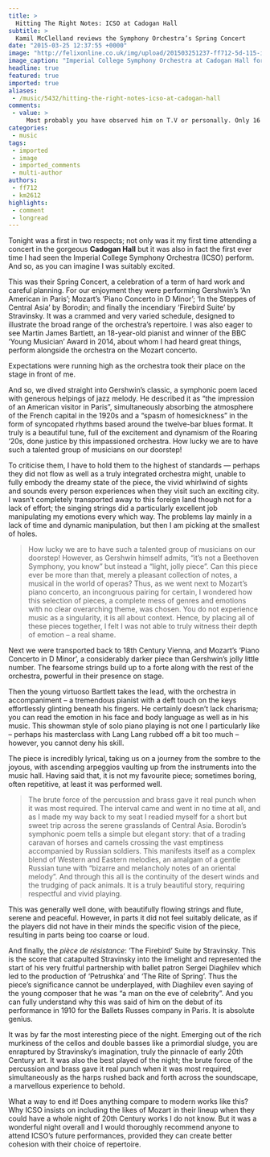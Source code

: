 ```yaml
---
title: >
  Hitting The Right Notes: ICSO at Cadogan Hall
subtitle: >
  Kamil McClelland reviews the Symphony Orchestra’s Spring Concert
date: "2015-03-25 12:37:55 +0000"
image: "http://felixonline.co.uk/img/upload/201503251237-ff712-5d-115-icso-concert---cadogan-hall---28-february-2015---bowa.jpg"
image_caption: "Imperial College Symphony Orchestra at Cadogan Hall for their Spring Concert"
headline: true
featured: true
imported: true
aliases:
 - /music/5432/hitting-the-right-notes-icso-at-cadogan-hall
comments:
 - value: >
     Most probably you have observed him on T.V or personally. Only 16 countries have been honored with hosting the earth Cup. There is lots of competition between important samba schools to win the best participant award. <br>fifa 16 hack http://creditsfut.com/,22nd, 2010 When I first heard of the Asus partnership with Bang &amp; Olufsen for the NX90 last month, I thought it was just a design coltrboaalion. Seeing the Asus NX90 up close and
categories:
 - music
tags:
 - imported
 - image
 - imported_comments
 - multi-author
authors:
 - ff712
 - km2612
highlights:
 - comment
 - longread
---
```


Tonight was a first in two respects; not only was it my first time attending a concert in the gorgeous __Cadogan Hall__ but it was also in fact the first ever time I had seen the Imperial College Symphony Orchestra (ICSO) perform. And so, as you can imagine I was suitably excited.

This was their Spring Concert, a celebration of a term of hard work and careful planning. For our enjoyment they were performing Gershwin’s ‘An American in Paris’; Mozart’s ‘Piano Concerto in D Minor’; ‘In the Steppes of Central Asia’ by Borodin; and finally the incendiary ‘Firebird Suite’ by Stravinsky. It was a crammed and very varied schedule, designed to illustrate the broad range of the orchestra’s repertoire. I was also eager to see Martin James Bartlett, an 18-year-old pianist and winner of the BBC ‘Young Musician’ Award in 2014, about whom I had heard great things, perform alongside the orchestra on the Mozart concerto.

Expectations were running high as the orchestra took their place on the stage in front of me.

And so, we dived straight into Gershwin’s classic, a symphonic poem laced with generous helpings of jazz melody. He described it as “the impression of an American visitor in Paris”, simultaneously absorbing the atmosphere of the French capital in the 1920s and a “spasm of homesickness” in the form of syncopated rhythms based around the twelve-bar blues format. It truly is a beautiful tune, full of the excitement and dynamism of the Roaring ‘20s, done justice by this impassioned orchestra. How lucky we are to have such a talented group of musicians on our doorstep!

To criticise them, I have to hold them to the highest of standards — perhaps they did not flow as well as a truly integrated orchestra might, unable to fully embody the dreamy state of the piece, the vivid whirlwind of sights and sounds every person experiences when they visit such an exciting city. I wasn’t completely transported away to this foreign land though not for a lack of effort; the singing strings did a particularly excellent job manipulating my emotions every which way. The problems lay mainly in a lack of time and dynamic manipulation, but then I am picking at the smallest of holes.
> How lucky we are to have such a talented group of musicians on our doorstep!
However, as Gershwin himself admits, “it’s not a Beethoven Symphony, you know” but instead a “light, jolly piece”. Can this piece ever be more than that, merely a pleasant collection of notes, a musical in the world of operas? Thus, as we went next to Mozart’s piano concerto, an incongruous pairing for certain, I wondered how this selection of pieces, a complete mess of genres and emotions with no clear overarching theme, was chosen. You do not experience music as a singularity, it is all about context. Hence, by placing all of these pieces together, I felt I was not able to truly witness their depth of emotion – a real shame.

Next we were transported back to 18th Century Vienna, and Mozart’s ‘Piano Concerto in D Minor’, a considerably darker piece than Gershwin’s jolly little number. The fearsome strings build up to a forte along with the rest of the orchestra, powerful in their presence on stage.

Then the young virtuoso Bartlett takes the lead, with the orchestra in accompaniment – a tremendous pianist with a deft touch on the keys effortlessly glinting beneath his fingers. He certainly doesn’t lack charisma; you can read the emotion in his face and body language as well as in his music. This showman style of solo piano playing is not one I particularly like – perhaps his masterclass with Lang Lang rubbed off a bit too much – however, you cannot deny his skill.

The piece is incredibly lyrical, taking us on a journey from the sombre to the joyous, with ascending arpeggios vaulting up from the instruments into the music hall. Having said that, it is not my favourite piece; sometimes boring, often repetitive, at least it was performed well.
> The brute force of the percussion and brass gave it real punch when it was most required.
The interval came and went in no time at all, and as I made my way back to my seat I readied myself for a short but sweet trip across the serene grasslands of Central Asia. Borodin’s symphonic poem tells a simple but elegant story: that of a trading caravan of horses and camels crossing the vast emptiness accompanied by Russian soldiers. This manifests itself as a complex blend of Western and Eastern melodies, an amalgam of a gentle Russian tune with “bizarre and melancholy notes of an oriental melody”. And through this all is the continuity of the desert winds and the trudging of pack animals. It is a truly beautiful story, requiring respectful and vivid playing.

This was generally well done, with beautifully flowing strings and flute, serene and peaceful. However, in parts it did not feel suitably delicate, as if the players did not have in their minds the specific vision of the piece, resulting in parts being too coarse or loud.

And finally, the _pièce de résistance_: ‘The Firebird’ Suite by Stravinsky. This is the score that catapulted Stravinsky into the limelight and represented the start of his very fruitful partnership with ballet patron Sergei Diaghilev which led to the production of ‘Petrushka’ and ‘The Rite of Spring’. Thus the piece’s significance cannot be underplayed, with Diaghilev even saying of the young composer that he was “a man on the eve of celebrity”. And you can fully understand why this was said of him on the debut of its performance in 1910 for the Ballets Russes company in Paris. It is absolute genius.

It was by far the most interesting piece of the night. Emerging out of the rich murkiness of the cellos and double basses like a primordial sludge, you are enraptured by Stravinsky’s imagination, truly the pinnacle of early 20th Century art. It was also the best played of the night; the brute force of the percussion and brass gave it real punch when it was most required, simultaneously as the harps rushed back and forth across the soundscape, a marvellous experience to behold.

What a way to end it! Does anything compare to modern works like this? Why ICSO insists on including the likes of Mozart in their lineup when they could have a whole night of 20th Century works I do not know. But it was a wonderful night overall and I would thoroughly recommend anyone to attend ICSO’s future performances, provided they can create better cohesion with their choice of repertoire.
